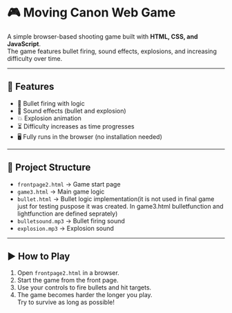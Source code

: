 # 🎮 Moving Canon Web Game

A simple browser-based shooting game built with **HTML, CSS, and JavaScript**.  
The game features bullet firing, sound effects, explosions, and increasing difficulty over time.

---

## 🚀 Features
- 🔫 Bullet firing with logic
- 🎵 Sound effects (bullet and explosion)
- 💥 Explosion animation
- ⏳ Difficulty increases as time progresses
- 🖥️ Fully runs in the browser (no installation needed)

---

## 📂 Project Structure
- `frontpage2.html` → Game start page
- `game3.html` → Main game logic
- `bullet.html` → Bullet logic implementation(it is not used in final game just for testing puspose it was created. In game3.html bulletfunction and lightfunction are defined seprately)
- `bulletsound.mp3` → Bullet firing sound
- `explosion.mp3` → Explosion sound

---

## ▶️ How to Play
1. Open `frontpage2.html` in a browser.
2. Start the game from the front page.
3. Use your controls to fire bullets and hit targets.
4. The game becomes harder the longer you play.  
   Try to survive as long as possible!
